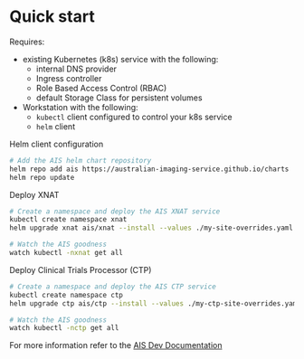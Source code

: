 # Quick start

Requires:

* existing Kubernetes (k8s) service with the following:
  * internal DNS provider
  * Ingress controller
  * Role Based Access Control (RBAC)
  * default Storage Class for persistent volumes
* Workstation with the following:
  * `kubectl` client configured to control your k8s service
  * `helm` client

Helm client configuration

```bash
# Add the AIS helm chart repository
helm repo add ais https://australian-imaging-service.github.io/charts
helm repo update
```

Deploy XNAT

```bash
# Create a namespace and deploy the AIS XNAT service
kubectl create namespace xnat
helm upgrade xnat ais/xnat --install --values ./my-site-overrides.yaml --namespace xnat

# Watch the AIS goodness
watch kubectl -nxnat get all
```

Deploy Clinical Trials Processor (CTP)

```bash
# Create a namespace and deploy the AIS CTP service
kubectl create namespace ctp
helm upgrade ctp ais/ctp --install --values ./my-ctp-site-overrides.yaml --namespace ctp

# Watch the AIS goodness
watch kubectl -nctp get all
```

For more information refer to the [AIS Dev Documentation](https://australian-imaging-service.github.io/docs/)
